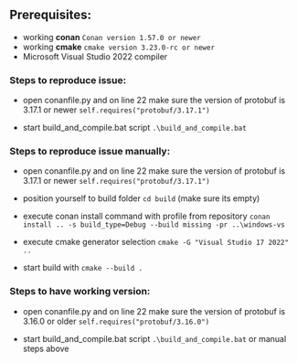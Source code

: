 ## Prerequisites:

- working **conan** ```Conan version 1.57.0 or newer```
- working **cmake** ```cmake version 3.23.0-rc or newer```
- Microsoft Visual Studio 2022 compiler



### Steps to reproduce issue:

- open conanfile.py and on line 22 make sure the version of protobuf is 3.17.1 or newer ```self.requires("protobuf/3.17.1")```

- start build_and_compile.bat script ```.\build_and_compile.bat```

### Steps to reproduce issue manually:

- open conanfile.py and on line 22 make sure the version of protobuf is 3.17.1 or newer ```self.requires("protobuf/3.17.1")```

- position yourself to build folder ```cd build``` (make sure its empty)
- execute conan install command with profile from repository ```conan install .. -s build_type=Debug --build missing -pr ..\windows-vs ```
- execute cmake generator selection ```cmake -G "Visual Studio 17 2022"  ..```
- start build with ```cmake --build .```

### Steps to have working version:

- open conanfile.py and on line 22 make sure the version of protobuf is 3.16.0 or older ```self.requires("protobuf/3.16.0")```
  
- start build_and_compile.bat script ```.\build_and_compile.bat``` or manual steps above
